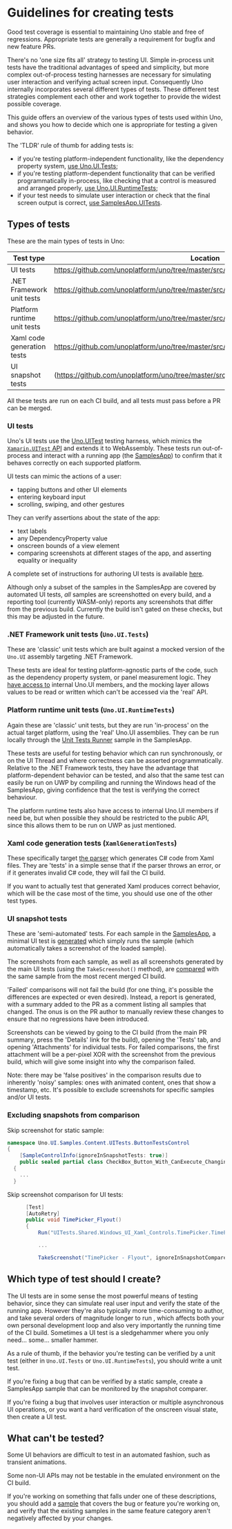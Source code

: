 # Guidelines for creating tests

Good test coverage is essential to maintaining Uno stable and free of regressions. Appropriate tests are generally a requirement for bugfix and new feature PRs.

There's no 'one size fits all' strategy to testing UI. Simple in-process unit tests have the traditional advantages of speed and simplicity, but more complex out-of-process testing harnesses are necessary for simulating user interaction and verifying actual screen input. Consequently Uno internally incorporates several different types of tests. These different test strategies complement each other and work together to provide the widest possible coverage.

This guide offers an overview of the various types of tests used within Uno, and shows you how to decide which one is appropriate for testing a given behavior.

The 'TLDR' rule of thumb for adding tests is:

 * if you're testing platform-independent functionality, like the dependency property system, [use Uno.UI.Tests](../../uno-development/creating-mocked-tests.md);
 * if you're testing platform-dependent functionality that can be verified programmatically in-process, like checking that a control is measured and arranged properly, [use Uno.UI.RuntimeTests](../../uno-development/creating-runtime-tests.md);
 * if your test needs to simulate user interaction or check that the final screen output is correct, [use SamplesApp.UITests](../../uno-development/creating-ui-tests.md).

## Types of tests

These are the main types of tests in Uno:

 Test type                   | Location
 --------------------------- | ---------------------------------------------------------------------------------
 UI tests                    | https://github.com/unoplatform/uno/tree/master/src/SamplesApp/SamplesApp.UITests
 .NET Framework unit tests   | https://github.com/unoplatform/uno/tree/master/src/Uno.UI.Tests
 Platform runtime unit tests | https://github.com/unoplatform/uno/tree/master/src/Uno.UI.RuntimeTests
 Xaml code generation tests  | https://github.com/unoplatform/uno/tree/master/src/SourceGenerators/XamlGenerationTests
 UI snapshot tests           | (https://github.com/unoplatform/uno/tree/master/src/SamplesApp/UITests.Shared

 All these tests are run on each CI build, and all tests must pass before a PR can be merged.

 ### UI tests

 Uno's UI tests use the [Uno.UITest](https://github.com/unoplatform/Uno.UITest) testing harness, which mimics the [`Xamarin.UITest` API](https://docs.microsoft.com/en-us/appcenter/test-cloud/uitest/) and extends it to WebAssembly. These tests run out-of-process and interact with a running app (the [SamplesApp](https://github.com/unoplatform/uno/tree/master/src/SamplesApp/UITests.Shared)) to confirm that it behaves correctly on each supported platform.

UI tests can mimic the actions of a user:

 - tapping buttons and other UI elements
 - entering keyboard input
 - scrolling, swiping, and other gestures

 They can verify assertions about the state of the app:

  - text labels
  - any DependencyProperty value
  - onscreen bounds of a view element
  - comparing screenshots at different stages of the app, and asserting equality or inequality

A complete set of instructions for authoring UI tests is available [here](../../uno-development/working-with-the-samples-apps.md).

Although only a subset of the samples in the SamplesApp are covered by automated UI tests, _all_ samples are screenshotted on every build, and a reporting tool (currently WASM-only) reports any screenshots that differ from the previous build. Currently the build isn't gated on these checks, but this may be adjusted in the future.

### .NET Framework unit tests (`Uno.UI.Tests`)

These are 'classic' unit tests which are built against a mocked version of the `Uno.UI` assembly targeting .NET Framework.

These tests are ideal for testing platform-agnostic parts of the code, such as the dependency property system, or panel measurement logic. They [have access to](https://github.com/unoplatform/uno/blob/af5365331d87a80ed4dd83b9e4839cc0d4a0ee5b/src/Uno.UI/AssemblyInfo.cs#L3) internal Uno.UI members, and the mocking layer allows values to be read or written which can't be accessed via the 'real' API.

### Platform runtime unit tests (`Uno.UI.RuntimeTests`)

Again these are 'classic' unit tests, but they are run 'in-process' on the actual target platform, using the 'real' Uno.UI assemblies. They can be run locally through the [Unit Tests Runner](https://github.com/unoplatform/uno/blob/master/src/SamplesApp/SamplesApp.Shared/Samples/UnitTests/UnitTestsPage.xaml) sample in the SamplesApp.

These tests are useful for testing behavior which can run synchronously, or on the UI Thread and where correctness can be asserted programmatically. Relative to the .NET Framework tests, they have the advantage that platform-dependent behavior can be tested, and also that the same test can easily be run on UWP by compiling and running the Windows head of the SamplesApp, giving confidence that the test is verifying the correct behaviour.

The platform runtime tests also have access to internal Uno.UI members if need be, but when possible they should be restricted to the public API, since this allows them to be run on UWP as just mentioned.

### Xaml code generation tests (`XamlGenerationTests`)

These specifically target [the parser](https://github.com/unoplatform/uno/tree/master/src/SourceGenerators/Uno.UI.SourceGenerators/XamlGenerator) which generates C# code from Xaml files. They are 'tests' in a simple sense that if the parser throws an error, or if it generates invalid C# code, they will fail the CI build.

If you want to actually test that generated Xaml produces correct behavior, which will be the case most of the time, you should use one of the other test types.

### UI snapshot tests

These are 'semi-automated' tests. For each sample in the [SamplesApp](https://github.com/unoplatform/uno/tree/master/src/SamplesApp/UITests.Shared), a minimal UI test is [generated](https://github.com/unoplatform/uno/blob/master/src/SamplesApp/SamplesApp.UITests.Generator/SnapShotTestGenerator.cs) which simply runs the sample (which automatically takes a screenshot of the loaded sample). 

The screenshots from each sample, as well as all screenshots generated by the main UI tests (using the `TakeScreenshot()` method), are [compared](https://github.com/unoplatform/uno/tree/master/src/Uno.UI.TestComparer) with the same sample from the most recent merged CI build. 

'Failed' comparisons will not fail the build (for one thing, it's possible the differences are expected or even desired). Instead, a report is generated, with a summary added to the PR as a comment listing all samples that changed. The onus is on the PR author to manually review these changes to ensure that no regressions have been introduced. 

Screenshots can be viewed by going to the CI build (from the main PR summary, press the 'Details' link for the build), opening the 'Tests' tab, and opening 'Attachments' for individual tests. For failed comparisons, the first attachment will be a per-pixel XOR with the screenshot from the previous build, which will give some insight into why the comparison failed.

Note: there may be 'false positives' in the comparison results due to inherently 'noisy' samples: ones with animated content, ones that show a timestamp, etc. It's possible to exclude screenshots for specific samples and/or UI tests.

### Excluding snapshots from comparison

Skip screenshot for static sample:

```csharp
namespace Uno.UI.Samples.Content.UITests.ButtonTestsControl
{
	[SampleControlInfo(ignoreInSnapshotTests: true)]
	public sealed partial class CheckBox_Button_With_CanExecute_Changing : UserControl
  {
    ...
  }
  ```

  Skip screenshot comparison for UI tests:

  ```csharp
		[Test]
		[AutoRetry]
		public void TimePicker_Flyout()
		{
			Run("UITests.Shared.Windows_UI_Xaml_Controls.TimePicker.TimePicker_Flyout_Automated", skipInitialScreenshot: true);

			...

			TakeScreenshot("TimePicker - Flyout", ignoreInSnapshotCompare: true);

  ```


## Which type of test should I create?

The UI tests are in some sense the most powerful means of testing behavior, since they can simulate real user input and verify the state of the running app. However they're also typically more time-consuming to author, and take several orders of magnitude longer to run , which affects both your own personal development loop and also very importantly the running time of the CI build. Sometimes a UI test is a sledgehammer where you only need... some... smaller hammer.

As a rule of thumb, if the behavior you're testing can be verified by a unit test (either in `Uno.UI.Tests` or `Uno.UI.RuntimeTests`), you should write a unit test. 

If you're fixing a bug that can be verified by a static sample, create a SamplesApp sample that can be monitored by the snapshot comparer.

If you're fixing a bug that involves user interaction or multiple asynchronous UI operations, or you want a hard verification of the onscreen visual state, then create a UI test.

## What can't be tested?

Some UI behaviors are difficult to test in an automated fashion, such as transient animations.

Some non-UI APIs may not be testable in the emulated environment on the CI build.

If you're working on something that falls under one of these descriptions, you should add a [sample](https://github.com/unoplatform/uno/tree/master/src/SamplesApp/UITests.Shared) that covers the bug or feature you're working on, and verify that the existing samples in the same feature category aren't negatively affected by your changes.
